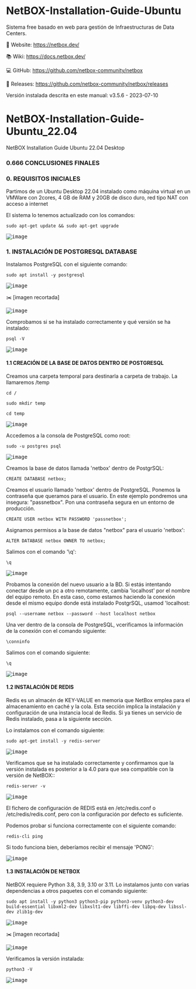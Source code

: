 # NetBOX-Installation-Guide-Ubuntu
Sistema free basado en web para gestión de Infraestructuras de Data Centers.

:house_with_garden: Website: https://netbox.dev/

:books: Wiki: https://docs.netbox.dev/

:computer: GitHub: https://github.com/netbox-community/netbox

:rocket: Releases: https://github.com/netbox-community/netbox/releases

Versión instalada descrita en este manual: v3.5.6 - 2023-07-10

# NetBOX-Installation-Guide-Ubuntu_22.04
NetBOX Installation Guide Ubuntu 22.04 Desktop

### 0.666 CONCLUSIONES FINALES

### 0. REQUISITOS INICIALES
Partimos de un Ubuntu Desktop 22.04 instalado como máquina virtual en un VMWare con 2cores, 4 GB de RAM y 20GB de disco duro, red tipo NAT con acceso a internet

El sistema lo tenemos actualizado con los comandos:

```shell
sudo apt-get update && sudo apt-get upgrade
```

<kbd>![image](https://github.com/informaticaeloy/Manuales-And-HowTo/assets/20743678/68ef6d8b-83d8-4d66-87a5-60219bb4dfba)</kbd>

### 1. INSTALACIÓN DE POSTGRESQL DATABASE

Instalamos PostgreSQL con el siguiente comando:

```shell
sudo apt install -y postgresql
```


<kbd>![image](https://github.com/informaticaeloy/Manuales-And-HowTo/assets/20743678/18699fae-b569-41db-9a74-c759edf1cfc9)</kbd>

:scissors: [imagen recortada]

<kbd>![image](https://github.com/informaticaeloy/Manuales-And-HowTo/assets/20743678/2268f48f-6484-4e21-b2bb-da8140fc825f)</kbd>

Comprobamos si se ha instalado correctamente y qué versión se ha instalado:

```shell
psql -V
```

<kbd>![image](https://github.com/informaticaeloy/Manuales-And-HowTo/assets/20743678/56f095e6-a99c-43ea-96f5-ac1b432c7469)</kbd>

#### 1.1 CREACIÓN DE LA BASE DE DATOS DENTRO DE POSTGRESQL

Creamos una carpeta temporal para destinarla a carpeta de trabajo. La llamaremos /temp

```shell
cd /
```

```shell
sudo mkdir temp
```

```shell
cd temp
```

<kbd>![image](https://github.com/informaticaeloy/Manuales-And-HowTo/assets/20743678/6b8b2206-59ac-427e-8e52-1d20a00081ef)</kbd>

Accedemos a la consola de PostgreSQL como root:

```shell
sudo -u postgres psql
```
<kbd>![image](https://github.com/informaticaeloy/Manuales-And-HowTo/assets/20743678/66223b92-3847-4877-a3f0-019f85c2c40f)</kbd>

Creamos la base de datos llamada 'netbox' dentro de PostgrSQL:

```shell
CREATE DATABASE netbox;
```

Creamos el usuario llamado 'netbox' dentro de PostgreSQL. Ponemos la contraseña que queramos para el usuario. En este ejemplo pondremos una insegura: "passnetbox". Pon una contraseña segura en un entorno de producción.

```shell
CREATE USER netbox WITH PASSWORD 'passnetbox';
```

Asignamos permisos a la base de datos "netbox" para el usuario 'netbox':

```shell
ALTER DATABASE netbox OWNER TO netbox;
```

Salimos con el comando '\q':

```shell
\q
```

<kbd>![image](https://github.com/informaticaeloy/Manuales-And-HowTo/assets/20743678/043ea5f0-838c-486c-9d4a-a4cd8a1f5f8d)</kbd>

Probamos la conexión del nuevo usuario a la BD. Si estás intentando conectar desde un pc a otro remotamente, cambia 'localhost' por el nombre del equipo remoto. En esta caso, como estamos haciendo la conexión desde el mismo equipo donde está instalado PostgrSQL, usamod 'localhost:

```shell
psql --username netbox --password --host localhost netbox
```

Una ver dentro de la consola de PostgreSQL, vcerificamos la información de la conexión con el comando siguiente:

```shell
\conninfo
```

Salimos con el comando siguiente:

```shell
\q
```

<kbd>![image](https://github.com/informaticaeloy/Manuales-And-HowTo/assets/20743678/a57c3e05-76d1-4ed9-a473-d4ec694f718a)</kbd>

#### 1.2 INSTALACIÓN DE REDIS

Redis es un almacén de KEY-VALUE en memoria que NetBox emplea para el almacenamiento en caché y la cola. Esta sección implica la instalación y configuración de una instancia local de Redis. Si ya tienes un servicio de Redis instalado, pasa a la siguiente sección.

Lo instalamos con el comando siguiente:

```shell
sudo apt-get install -y redis-server
```

<kbd>![image](https://github.com/informaticaeloy/Manuales-And-HowTo/assets/20743678/4a73a7e5-71ea-425d-8a9e-7d583908596e)</kbd>

Verificamos que se ha instalado correctamente y confirmamos que la versión instalada es posterior a la 4.0 para que sea compatible con la versión de NetBOX::

```shell
redis-server -v
```

<kbd>![image](https://github.com/informaticaeloy/Manuales-And-HowTo/assets/20743678/84623fcf-0330-4c25-a736-c9031856ebde)</kbd>

El fichero de configuración de REDIS está en /etc/redis.conf o /etc/redis/redis.conf, pero con la configuración por defecto es suficiente.

Podemos probar si funciona correctamente con el siguiente comando:

```shell
redis-cli ping
```

Si todo funciona bien, deberíamos recibir el mensaje 'PONG':

<kbd>![image](https://github.com/informaticaeloy/Manuales-And-HowTo/assets/20743678/c9a1340e-6adc-4adc-90af-e860fc419aa0)</kbd>

#### 1.3 INSTALACIÓN DE NETBOX

NetBOX requiere Python 3.8, 3.9, 3.10 or 3.11. Lo instalamos junto con varias dependencias a otros paquetes con el comando siguiente:

```shell
sudo apt install -y python3 python3-pip python3-venv python3-dev build-essential libxml2-dev libxslt1-dev libffi-dev libpq-dev libssl-dev zlib1g-dev
```

<kbd>![image](https://github.com/informaticaeloy/Manuales-And-HowTo/assets/20743678/b6a0c978-58cf-46e7-9b33-e25caa0fa739)</kbd>

:scissors: [imagen recortada]

<kbd>![image](https://github.com/informaticaeloy/Manuales-And-HowTo/assets/20743678/fa592b5d-2bde-41c2-8051-b9ea055c1a2d)</kbd>

Verificamos la versión instalada:

```shell
python3 -V
```

<kbd>![image](https://github.com/informaticaeloy/Manuales-And-HowTo/assets/20743678/4e5a7f8a-69cd-4a8a-8e8a-a8c334677566)</kbd>




